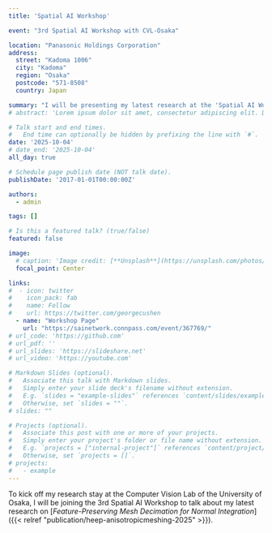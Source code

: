 ```yaml
---
title: 'Spatial AI Workshop'

event: "3rd Spatial AI Workshop with CVL-Osaka"

location: "Panasonic Holdings Corporation"
address:
  street: "Kadoma 1006"
  city: "Kadoma"
  region: "Osaka"
  postcode: "571-8508"
  country: Japan

summary: "I will be presenting my latest research at the 'Spatial AI Workshop' in Osaka"
# abstract: 'Lorem ipsum dolor sit amet, consectetur adipiscing elit. Duis posuere tellusac convallis placerat. Proin tincidunt magna sed ex sollicitudin condimentum. Sed ac faucibus dolor, scelerisque sollicitudin nisi. Cras purus urna, suscipit quis sapien eu, pulvinar tempor diam.'

# Talk start and end times.
#   End time can optionally be hidden by prefixing the line with `#`.
date: '2025-10-04'
# date_end: '2025-10-04'
all_day: true

# Schedule page publish date (NOT talk date).
publishDate: '2017-01-01T00:00:00Z'

authors:
  - admin

tags: []

# Is this a featured talk? (true/false)
featured: false

image:
  # caption: 'Image credit: [**Unsplash**](https://unsplash.com/photos/bzdhc5b3Bxs)'
  focal_point: Center

links:
#  - icon: twitter
#    icon_pack: fab
#    name: Follow
#    url: https://twitter.com/georgecushen
  - name: "Workshop Page"
    url: "https://sainetwork.connpass.com/event/367769/"
# url_code: 'https://github.com'
# url_pdf: ''
# url_slides: 'https://slideshare.net'
# url_video: 'https://youtube.com'

# Markdown Slides (optional).
#   Associate this talk with Markdown slides.
#   Simply enter your slide deck's filename without extension.
#   E.g. `slides = "example-slides"` references `content/slides/example-slides.md`.
#   Otherwise, set `slides = ""`.
# slides: ""

# Projects (optional).
#   Associate this post with one or more of your projects.
#   Simply enter your project's folder or file name without extension.
#   E.g. `projects = ["internal-project"]` references `content/project/deep-learning/index.md`.
#   Otherwise, set `projects = []`.
# projects:
#   - example
---
```


To kick off my research stay at the Computer Vision Lab of the University of Osaka, I will be joining the 3rd Spatial AI Workshop to talk about my latest research on [*Feature-Preserving Mesh Decimation for Normal Integration*]({{< relref "publication/heep-anisotropicmeshing-2025" >}}). 